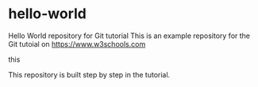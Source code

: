 # hello-world
Hello World repository for Git tutorial
This is an example repository for the Git tutoial on https://www.w3schools.com

this 

This repository is built step by step in the tutorial.

